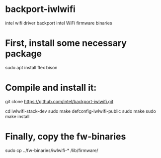 # backport-iwlwifi
intel wifi driver backport
intel WiFi firmware binaries  


# First, install some necessary package

sudo apt install flex bison

# Compile and install it:

git clone https://github.com/intel/backport-iwlwifi.git

cd iwlwifi-stack-dev
sudo make defconfig-iwlwifi-public
sudo make 
sudo make install

# Finally, copy the fw-binaries
sudo cp ../fw-binaries/iwlwifi-* /lib/firmware/

